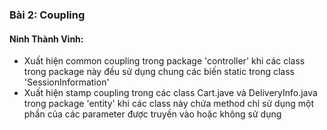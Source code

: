 ### Bài 2: Coupling
#### Ninh Thành Vinh:
- Xuất hiện common coupling trong package 'controller' khi các class trong package này đều sử dụng chung các biến static trong class 'SessionInformation'
- Xuất hiện stamp coupling trong các class Cart.jave và DeliveryInfo.java trong package 'entity' khi các class này chứa method chỉ sử dụng một phần của các parameter được truyền vào hoặc không sử dụng






